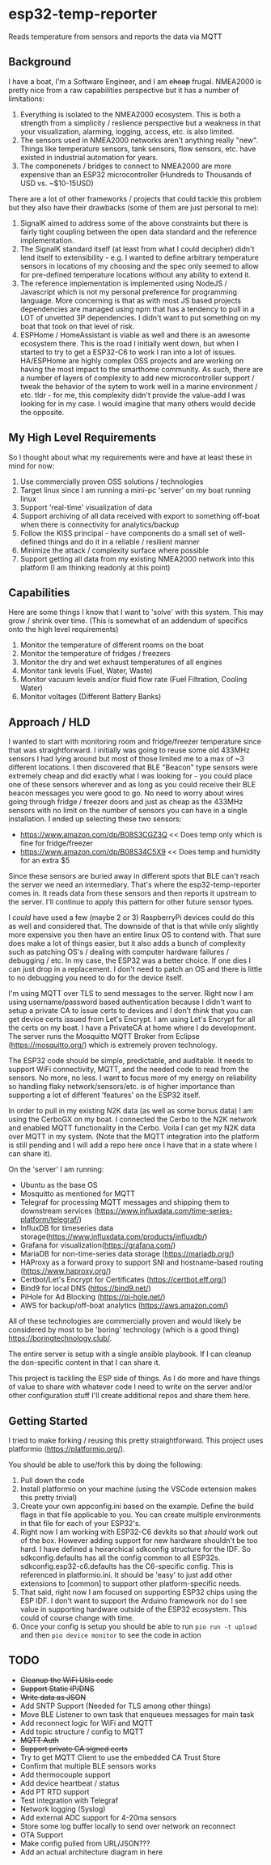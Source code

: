 # esp32-temp-reporter

Reads temperature from sensors and reports the data via MQTT

## Background

I have a boat, I'm a Software Engineer, and I am ~~cheap~~ frugal.
NMEA2000 is pretty nice from a raw capabilities perspective but it has a number of limitations:

1. Everything is isolated to the NMEA2000 ecosystem. This is both a strength from a simplicity / reslience perspective but a weakness in that your visualization, alarming, logging, access, etc. is also limited.
1. The sensors used in NMEA2000 networks aren't anything really "new". Things like temperature sensors, tank sensors, flow sensors, etc. have existed in industrial automation for years.
1. The componenets / bridges to connect to NMEA2000 are more expensive than an ESP32 microcontroller (Hundreds to Thousands of USD vs. ~$10-15USD)

There are a lot of other frameworks / projects that could tackle this problem but they also have their drawbacks (some of them are just personal to me):

1. SignalK aimed to address some of the above constraints but there is fairly tight coupling between the open data standard and the reference implementation.
1. The SignalK standard itself (at least from what I could decipher) didn't lend itself to extensibility - e.g. I wanted to define arbitrary temperature sensors in locations of my choosing and the spec only seemed to allow for pre-defined temperature locations without any ability to extend it.
1. The reference implementation is implemented using NodeJS / Javascript which is not my personal preference for programming language. More concerning is that as with most JS based projects dependencies are managed using npm that has a tendency to pull in a LOT of unvetted 3P dependencies. I didn't want to put something on my boat that took on that level of risk.
1. ESPHome / HomeAssistant is viable as well and there is an awesome ecosystem there. This is the road I initially went down, but when I started to try to get a ESP32-C6 to work I ran into a lot of issues. HA/ESPHome are highly complex OSS projects and are working on having the most impact to the smarthome community. As such, there are a number of layers of complexity to add new microcontroller support / tweak the behavior of the sytem to work well in a marine environment / etc. tldr - for me, this complexity didn't provide the value-add I was looking for in my case. I would imagine that many others would decide the opposite.

## My High Level Requirements

So I thought about what my requirements were and have at least these in mind for now:

1. Use commercially proven OSS solutions / technologies
1. Target linux since I am running a mini-pc 'server' on my boat running linux
1. Support 'real-time' visualization of data
1. Support archiving of all data received with export to something off-boat when there is connectivity for analytics/backup
1. Follow the KISS principal - have components do a small set of well-defined things and do it in a reliable / resilient manner
1. Minimize the attack / complexity surface where possible
1. Support getting all data from my existing NMEA2000 network into this platform (I am thinking readonly at this point)

## Capabilities

Here are some things I know that I want to 'solve' with this system. This may grow / shrink over time.
(This is somewhat of an addendum of specifics onto the high level requirements)

1. Monitor the temperature of different rooms on the boat
1. Monitor the temperature of fridges / freezers
1. Monitor the dry and wet exhaust temperatures of all engines
1. Monitor tank levels (Fuel, Water, Waste)
1. Monitor vacuum levels and/or fluid flow rate (Fuel Filtration, Cooling Water)
1. Monitor voltages (Different Battery Banks)

## Approach / HLD

I wanted to start with monitoring room and fridge/freezer temperature since that was straightforward. I initially was going to reuse some old 433MHz sensors I had lying around but most of those limited me to a max of ~3 different locations.
I then discovered that BLE "Beacon" type sensors were extremely cheap and did exactly what I was looking for - you could place one of these sensors wherever and as long as you could receive their BLE beacon messages you were good to go. No need to worry about wires going through fridge / freezer doors and just as cheap as the 433MHz sensors with no limit on the number of sensors you can have in a single installation.  I ended up selecting these two sensors:

* <https://www.amazon.com/dp/B08S3CGZ3Q> << Does temp only which is fine for fridge/freezer
* <https://www.amazon.com/dp/B08S34C5X9> << Does temp and humidity for an extra $5

Since these sensors are buried away in different spots that BLE can't reach the server we need an intermediary. That's where the esp32-temp-reporter comes in. It reads data from these sensors and then reports it upstream to the server. I'll continue to apply this pattern for other future sensor types.

I *could* have used a few (maybe 2 or 3) RaspberryPi devices could do this as well and considered that. The downside of that is that while only slightly more expensive you then have an entire linux OS to contend with. That sure does make a lot of things easier, but it also adds a bunch of complexity such as patching OS's / dealing with computer hardware failures / debugging / etc. In my case, the ESP32 was a better choice. If one dies I can just drop in a replacement. I don't need to patch an OS and there is little to no debugging you need to do for the device itself.

I'm using MQTT over TLS to send messages to the server. Right now I am using username/password based authentication because I didn't want to setup a private CA to issue certs to devices and I don't *think* that you can get device certs issued from Let's Encrypt. I am using Let's Encrypt for all the certs on my boat. I have a PrivateCA at home where I do development.
The server runs the Mosquitto MQTT Broker from Eclipse (<https://mosquitto.org/>) which is extremely proven technology.

The ESP32 code should be simple, predictable, and auditable. It needs to support WiFi connectivity, MQTT, and the needed code to read from the sensors. No more, no less. I want to focus more of my energy on reliability so handling flaky network/sensors/etc. is of higher importance than supporting a lot of different 'features' on the ESP32 itself.

In order to pull in my existing N2K data (as well as some bonus data) I am using the CerboGX on my boat. I connected the Cerbo to the N2K network and enabled MQTT functionality in the Cerbo. Voila I can get my N2K data over MQTT in my system. (Note that the MQTT integration into the platform is still pending and I will add a repo here once I have that in a state where I can share it).

On the 'server' I am running:

* Ubuntu as the base OS
* Mosquitto as mentioned for MQTT
* Telegraf for processing MQTT messages and shipping them to downstream services (<https://www.influxdata.com/time-series-platform/telegraf/>)
* InfluxDB for timeseries data storage(<https://www.influxdata.com/products/influxdb/>)
* Grafana for visualization(<https://grafana.com/>)
* MariaDB for non-time-series data storage (<https://mariadb.org/>)
* HAProxy as a forward proxy to support SNI and hostname-based routing (<https://www.haproxy.org/>)
* Certbot/Let's Encrypt for Certificates (<https://certbot.eff.org/>)
* Bind9 for local DNS (<https://bind9.net/>)
* PiHole for Ad Blocking (<https://pi-hole.net/>)
* AWS for backup/off-boat analytics (<https://aws.amazon.com/>)

All of these technologies are commercially proven and would likely be considered by most to be 'boring' technology (which is a good thing) <https://boringtechnology.club/>.

The entire server is setup with a single ansible playbook. If I can cleanup the don-specific content in that I can share it.

This project is tackling the ESP side of things. As I do more and have things of value to share with whatever code I need to write on the server and/or other configuration stuff I'll create additional repos and share them here.

## Getting Started

I tried to make forking / reusing this pretty straightforward.  This project uses platformio (<https://platformio.org/>).

You should be able to use/fork this by doing the following:

1. Pull down the code
1. Install platformio on your machine (using the VSCode extension makes this pretty trivial)
1. Create your own appconfig.ini based on the example. Define the build flags in that file applicable to you. You can create multiple environments in that file for each of your ESP32's.
1. Right now I am working with ESP32-C6 devkits so that *should* work out of the box. However adding support for new hardware shouldn't be too hard. I have defined a heirarchical sdkconfig structure for the IDF. So sdkconfig.defaults has all the config common to all ESP32s. sdkconfig.esp32-c6.defaults has the C6-specific config. This is referenced in platformio.ini. It should be 'easy' to just add other extensions to [common] to support other platform-specific needs.
1. That said, right now I am focused on supporting ESP32 chips using the ESP IDF. I don't want to support the Arduino framework nor do I see value in supporting hardware outside of the ESP32 ecosystem. This could of course change with time.
1. Once your config is setup you should be able to run ```pio run -t upload``` and then ```pio device monitor``` to see the code in action

## TODO

* ~~Cleanup the WiFi Utils code~~
* ~~Support Static IP/DNS~~
* ~~Write data as JSON~~
* Add SNTP Support (Needed for TLS among other things)
* Move BLE Listener to own task that enqueues messages for main task
* Add reconnect logic for WiFi and MQTT
* Add topic structure / config to MQTT
* ~~MQTT Auth~~
* ~~Support private CA signed certs~~
* Try to get MQTT Client to use the embedded CA Trust Store
* Confirm that multiple BLE sensors works
* Add thermocouple support
* Add device heartbeat / status
* Add PT RTD support
* Test integration with Telegraf
* Network logging (Syslog)
* Add external ADC support for 4-20ma sensors
* Store some log buffer locally to send over network on reconnect
* OTA Support
* Make config pulled from URL/JSON???
* Add an actual architecture diagram in here
